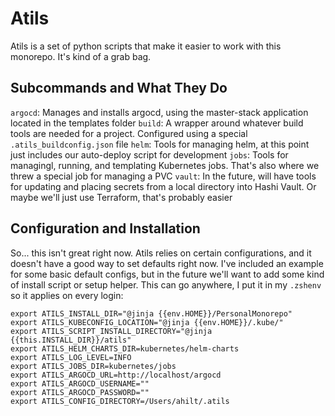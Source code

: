 # Atils
Atils is a set of python scripts that make it easier to work with this monorepo. It's kind of a grab bag.

## Subcommands and What They Do
`argocd`: Manages and installs argocd, using the master-stack application located in the templates folder
`build`: A wrapper around whatever build tools are needed for a project. Configured using a special `.atils_buildconfig.json` file
`helm`: Tools for managing helm, at this point just includes our auto-deploy script for development
`jobs`: Tools for managingl, running, and templating Kubernetes jobs. That's also where we threw a special job for managing a PVC
`vault`: In the future, will have tools for updating and placing secrets from a local directory into Hashi Vault. Or maybe we'll just use Terraform, that's probably easier

## Configuration and Installation
So... this isn't great right now. Atils relies on certain configurations, and it doesn't have a good way to set defaults right now. I've included an example for some basic default configs, but in the future we'll want to add some kind of install script or setup helper. This can go anywhere, I put it in my `.zshenv` so it applies on every login:

```
export ATILS_INSTALL_DIR="@jinja {{env.HOME}}/PersonalMonorepo"
export ATILS_KUBECONFIG_LOCATION="@jinja {{env.HOME}}/.kube/"
export ATILS_SCRIPT_INSTALL_DIRECTORY="@jinja {{this.INSTALL_DIR}}/atils"
export ATILS_HELM_CHARTS_DIR=kubernetes/helm-charts
export ATILS_LOG_LEVEL=INFO
export ATILS_JOBS_DIR=kubernetes/jobs
export ATILS_ARGOCD_URL=http://localhost/argocd
export ATILS_ARGOCD_USERNAME=""
export ATILS_ARGOCD_PASSWORD=""
export ATILS_CONFIG_DIRECTORY=/Users/ahilt/.atils
```